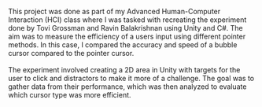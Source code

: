 This project was done as part of my Advanced Human-Computer Interaction (HCI)
                    class where I was tasked with recreating the experiment done by Tovi Grossman
                    and Ravin Balakrishnan using Unity and C#. The aim was to measure the efficiency of a users input
                    using different pointer methods. In this case, I compared the accuracy and speed of a
                    bubble cursor compared to the pointer cursor. <br/><br/>
                    The experiment involved creating a 2D area in Unity with targets for the user to click and
                    distractors to make it more of a challenge. The goal was to gather data from their
                    performance, which was then analyzed to evaluate which cursor type was more efficient.
